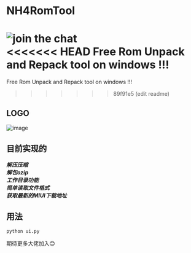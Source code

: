 # NH4RomTool    

![join the chat](https://img.shields.io/badge/LICENSE-Apache%202.0-orange)    
<<<<<<< HEAD
Free Rom Unpack and Repack tool on windows !!!
=======
Free Rom Unpack and Repack tool on windows !!!    
>>>>>>> 89f91e5 (edit readme)

## LOGO
![image](https://github.com/affggh/NH4RomTool/blob/master/bin/logo.png)

## 目前实现的
***解压压缩***    
***解包ozip***    
***工作目录功能***    
***简单读取文件格式***    
***获取最新的MIUI下载地址***    

## 用法
``` Batchfile
python ui.py
```
    
期待更多大佬加入:blush: